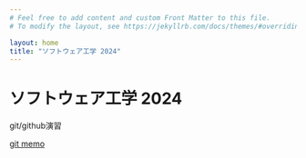 ```yaml
---
# Feel free to add content and custom Front Matter to this file.
# To modify the layout, see https://jekyllrb.com/docs/themes/#overriding-theme-defaults

layout: home
title: "ソフトウェア工学 2024"
---
```

# ソフトウェア工学 2024

git/github演習

[git memo](/docs/git-memo)